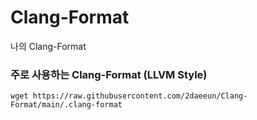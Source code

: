 # Clang-Format
나의 Clang-Format

### 주로 사용하는 Clang-Format (LLVM Style) 
```
wget https://raw.githubusercontent.com/2daeeun/Clang-Format/main/.clang-format
```
